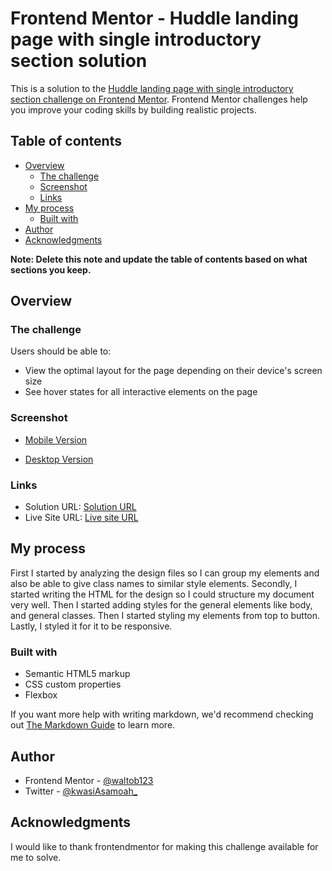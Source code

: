 # Frontend Mentor - Huddle landing page with single introductory section solution

This is a solution to the [Huddle landing page with single introductory section challenge on Frontend Mentor](https://www.frontendmentor.io/challenges/huddle-landing-page-with-a-single-introductory-section-B_2Wvxgi0). Frontend Mentor challenges help you improve your coding skills by building realistic projects.

## Table of contents

- [Overview](#overview)
  - [The challenge](#the-challenge)
  - [Screenshot](#screenshot)
  - [Links](#links)
- [My process](#my-process)
  - [Built with](#built-with)
- [Author](#author)
- [Acknowledgments](#acknowledgments)

**Note: Delete this note and update the table of contents based on what sections you keep.**

## Overview

### The challenge

Users should be able to:

- View the optimal layout for the page depending on their device's screen size
- See hover states for all interactive elements on the page

### Screenshot

- [Mobile Version](./screenshots/desktop_mobile.png)

- [Desktop Version](./screenshots/desktop_mobile.png)

### Links

- Solution URL: [Solution URL](https://www.frontendmentor.io/solutions/qr-code-component-062NU-r6g_)
- Live Site URL: [Live site URL](https://waltob123.github.io/qr-code-component/)

## My process

First I started by analyzing the design files so I can group my elements and also be able to give class names to similar style elements.
Secondly, I started writing the HTML for the design so I could structure my document very well.
Then I started adding styles for the general elements like body, and general classes.
Then I started styling my elements from top to button.
Lastly, I styled it for it to be responsive.

### Built with

- Semantic HTML5 markup
- CSS custom properties
- Flexbox

If you want more help with writing markdown, we'd recommend checking out [The Markdown Guide](https://www.markdownguide.org/) to learn more.

## Author

<!-- - Website - [Add your name here](https://www.your-site.com) -->

- Frontend Mentor - [@waltob123](https://www.frontendmentor.io/profile/waltob123)
- Twitter - [@kwasiAsamoah_](https://www.twitter.com/kwasiAsamoah_)

## Acknowledgments

I would like to thank frontendmentor for making this challenge available for me to solve.

